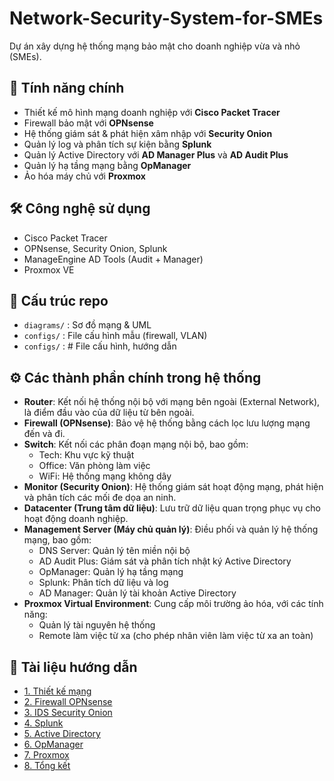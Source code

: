 # Network-Security-System-for-SMEs
Dự án xây dựng hệ thống mạng bảo mật cho doanh nghiệp vừa và nhỏ (SMEs).

## 🚀 Tính năng chính
- Thiết kế mô hình mạng doanh nghiệp với **Cisco Packet Tracer**
- Firewall bảo mật với **OPNsense**
- Hệ thống giám sát & phát hiện xâm nhập với **Security Onion**
- Quản lý log và phân tích sự kiện bằng **Splunk**
- Quản lý Active Directory với **AD Manager Plus** và **AD Audit Plus**
- Quản lý hạ tầng mạng bằng **OpManager**
- Ảo hóa máy chủ với **Proxmox**

## 🛠️ Công nghệ sử dụng
- Cisco Packet Tracer
- OPNsense, Security Onion, Splunk
- ManageEngine AD Tools (Audit + Manager)
- Proxmox VE

## 📂 Cấu trúc repo
- `diagrams/` : Sơ đồ mạng & UML
- `configs/` : File cấu hình mẫu (firewall, VLAN)
- `configs/` : # File cấu hình, hướng dẫn
  

## ⚙️ Các thành phần chính trong hệ thống
- **Router**: Kết nối hệ thống nội bộ với mạng bên ngoài (External Network), là điểm đầu vào của dữ liệu từ bên ngoài.  
- **Firewall (OPNsense)**: Bảo vệ hệ thống bằng cách lọc lưu lượng mạng đến và đi.  
- **Switch**: Kết nối các phân đoạn mạng nội bộ, bao gồm:  
  - Tech: Khu vực kỹ thuật  
  - Office: Văn phòng làm việc  
  - WiFi: Hệ thống mạng không dây  
- **Monitor (Security Onion)**: Hệ thống giám sát hoạt động mạng, phát hiện và phân tích các mối đe dọa an ninh.  
- **Datacenter (Trung tâm dữ liệu)**: Lưu trữ dữ liệu quan trọng phục vụ cho hoạt động doanh nghiệp.  
- **Management Server (Máy chủ quản lý)**: Điều phối và quản lý hệ thống mạng, bao gồm:  
  - DNS Server: Quản lý tên miền nội bộ  
  - AD Audit Plus: Giám sát và phân tích nhật ký Active Directory  
  - OpManager: Quản lý hạ tầng mạng  
  - Splunk: Phân tích dữ liệu và log  
  - AD Manager: Quản lý tài khoản Active Directory  
- **Proxmox Virtual Environment**: Cung cấp môi trường ảo hóa, với các tính năng:  
  - Quản lý tài nguyên hệ thống  
  - Remote làm việc từ xa (cho phép nhân viên làm việc từ xa an toàn)

## 📖 Tài liệu hướng dẫn
- [1. Thiết kế mạng](docs/1_network_design.md)
- [2. Firewall OPNsense](docs/2_firewall_opnsense.md)
- [3. IDS Security Onion](docs/3_ids_securityonion.md)
- [4. Splunk](docs/4_splunk.md)
- [5. Active Directory](docs/5_ad_management.md)
- [6. OpManager](docs/6_opmanager.md)
- [7. Proxmox](docs/7_proxmox.md)
- [8. Tổng kết](docs/8_summary.md)
